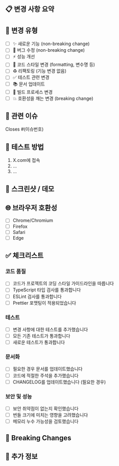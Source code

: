 ## 📋 변경 사항 요약

<!-- 이 PR에서 수행한 변경 사항에 대한 간략한 설명을 작성해주세요 -->

## 🔄 변경 유형

<!-- 해당하는 항목에 ✅ 표시해주세요 -->

- [ ] ✨ 새로운 기능 (non-breaking change)
- [ ] 🐛 버그 수정 (non-breaking change)
- [ ] ⚡ 성능 개선
- [ ] 🎨 코드 스타일 변경 (formatting, 변수명 등)
- [ ] ♻️ 리팩토링 (기능 변경 없음)
- [ ] ✅ 테스트 관련 변경
- [ ] 📚 문서 업데이트
- [ ] 🔧 빌드 프로세스 변경
- [ ] 💥 호환성을 깨는 변경 (breaking change)

## 🔗 관련 이슈

<!-- 이 PR이 해결하는 이슈 번호를 명시해주세요 -->

Closes #(이슈번호)

## 🧪 테스트 방법

<!-- 이 변경 사항을 테스트하는 방법에 대한 단계별 설명 -->

1. X.com에 접속
2. ...
3. ...

## 📸 스크린샷 / 데모

<!-- 필요한 경우 변경 사항의 스크린샷이나 GIF를 추가하세요 -->

## 🌐 브라우저 호환성

<!-- 테스트한 브라우저에 ✅ 표시해주세요 -->

- [ ] Chrome/Chromium
- [ ] Firefox
- [ ] Safari
- [ ] Edge

## ✅ 체크리스트

### 코드 품질
- [ ] 코드가 프로젝트의 코딩 스타일 가이드라인을 따릅니다
- [ ] TypeScript 타입 검사를 통과합니다
- [ ] ESLint 검사를 통과합니다
- [ ] Prettier 포맷팅이 적용되었습니다

### 테스트
- [ ] 변경 사항에 대한 테스트를 추가했습니다
- [ ] 모든 기존 테스트가 통과합니다
- [ ] 새로운 테스트가 통과합니다

### 문서화
- [ ] 필요한 경우 문서를 업데이트했습니다
- [ ] 코드에 적절한 주석을 추가했습니다
- [ ] CHANGELOG를 업데이트했습니다 (필요한 경우)

### 보안 및 성능
- [ ] 보안 취약점이 없는지 확인했습니다
- [ ] 번들 크기에 미치는 영향을 고려했습니다
- [ ] 메모리 누수 가능성을 검토했습니다

## 🚨 Breaking Changes

<!-- 호환성을 깨는 변경이 있다면 자세히 설명해주세요 -->

## 📝 추가 정보

<!-- 리뷰어가 알아야 할 추가 정보나 특별한 고려사항이 있다면 작성해주세요 -->
